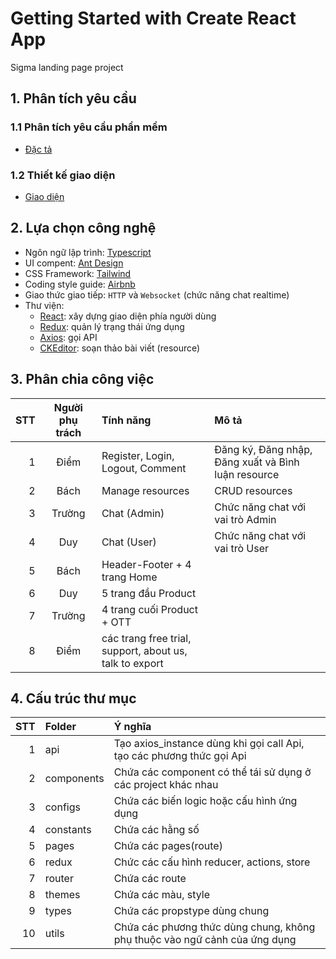 # Getting Started with Create React App

Sigma landing page project

## 1. Phân tích yêu cầu

### 1.1 Phân tích yêu cầu phần mềm

- [Đặc tả](https://app.diagrams.net/#G1ecqKUyCh5-1AF0sOgjJiBOUyzfqH9UUY)

### 1.2 Thiết kế giao diện

- [Giao diện](https://www.figma.com/file/4QEAa0Hn6RKiqz5ND3Lcpk/Sigma-thudomultimedia?type=design&t=bA9fTXIla1OL7c6g-0)

## 2. Lựa chọn công nghệ

- Ngôn ngữ lập trình: [Typescript](https://www.typescriptlang.org/)
- UI compent: [Ant Design](https://ant.design/)
- CSS Framework: [Tailwind](https://tailwindcss.com/)
- Coding style guide: [Airbnb](https://github.com/airbnb/javascript)
- Giao thức giao tiếp: `HTTP` và `Websocket` (chức năng chat realtime)
- Thư viện:
  - [React](https://react.dev/): xây dựng giao diện phía người dùng
  - [Redux](https://redux.js.org/): quản lý trạng thái ứng dụng
  - [Axios](https://github.com/axios/axios): gọi API
  - [CKEditor](https://ckeditor.com/): soạn thảo bài viết (resource)

## 3. Phân chia công việc

| STT | Người phụ trách | Tính năng                                               | Mô tả                                               |
| --: | :-------------: | :------------------------------------------------------ | :-------------------------------------------------- |
|   1 |      Điểm       | Register, Login, Logout, Comment                        | Đăng ký, Đăng nhập, Đăng xuất và Bình luận resource |
|   2 |      Bách       | Manage resources                                        | CRUD resources                                      |
|   3 |     Trường      | Chat (Admin)                                            | Chức năng chat với vai trò Admin                    |
|   4 |       Duy       | Chat (User)                                             | Chức năng chat với vai trò User                     |
|   5 |      Bách       | Header-Footer + 4 trang Home                            |
|   6 |       Duy       | 5 trang đầu Product                                     |
|   7 |     Trường      | 4 trang cuối Product + OTT                              |
|   8 |      Điểm       | các trang free trial, support, about us, talk to export |

## 4. Cấu trúc thư mục

| STT | Folder     | Ý nghĩa                                                                    |
| --: | :--------- | :------------------------------------------------------------------------- |
|   1 | api        | Tạo axios_instance dùng khi gọi call Api, tạo các phương thức gọi Api      |
|   2 | components | Chứa các component có thể tái sử dụng ở các project khác nhau             |
|   3 | configs    | Chứa các biến logic hoặc cấu hình ứng dụng                                 |
|   4 | constants  | Chứa các hằng số                                                           |
|   5 | pages      | Chứa các pages(route)                                                       |
|   6 | redux      | Chức các cấu hình reducer, actions, store                                    |
|   7 | router     | Chứa các route                                                             |
|   8 | themes     | Chứa các màu, style                                                        |
|   9 | types      | Chứa các propstype dùng chung                                              |
|  10 | utils      | Chứa các phương thức dùng chung, không phụ thuộc vào ngữ cảnh của ứng dụng |
